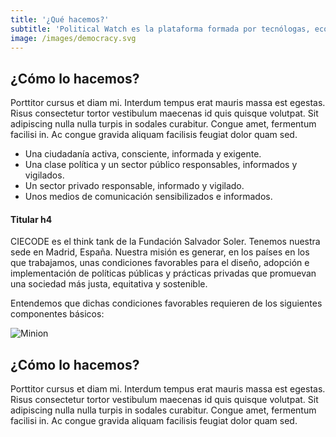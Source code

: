 ```yaml
---
title: '¿Qué hacemos?'
subtitle: 'Political Watch es la plataforma formada por tecnólogas, economistas y periodistas que se inscribe dentro de la estrategia de CIECODE como una de sus principales líneas de trabajo.'
image: /images/democracy.svg
---
```


<lines-of-work hide-title></lines-of-work>

<md-content>

## ¿Cómo lo hacemos?

Porttitor cursus et diam mi. Interdum tempus erat mauris massa est egestas. Risus consectetur tortor vestibulum maecenas id quis quisque volutpat. Sit adipiscing nulla nulla turpis in sodales curabitur. Congue amet, fermentum facilisi in. Ac congue gravida aliquam facilisis feugiat dolor quam sed.

* Una ciudadanía activa, consciente, informada y exigente.
* Una clase política y un sector público responsables, informados y vigilados.
* Un sector privado responsable, informado y vigilado.
* Unos medios de comunicación sensibilizados e informados.

#### Titular h4

CIECODE es el think tank de la Fundación Salvador Soler. Tenemos nuestra sede en Madrid, España. Nuestra misión es generar, en los países en los que trabajamos, unas condiciones favorables para el diseño, adopción e implementación de políticas públicas y prácticas privadas que promuevan una sociedad más justa, equitativa y sostenible.

Entendemos que dichas condiciones favorables requieren de los siguientes componentes básicos:

</md-content>

![Minion](/images/lorempixel.jpg)

<md-content>

## ¿Cómo lo hacemos?

Porttitor cursus et diam mi. Interdum tempus erat mauris massa est egestas. Risus consectetur tortor vestibulum maecenas id quis quisque volutpat. Sit adipiscing nulla nulla turpis in sodales curabitur. Congue amet, fermentum facilisi in. Ac congue gravida aliquam facilisis feugiat dolor quam sed.

</md-content>
